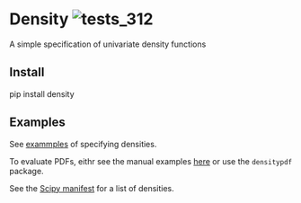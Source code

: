 # Density ![tests_312](https://github.com/microprediction/density/workflows/tests_312/badge.svg)
A simple specification of univariate density functions

## Install

   pip install density 
   
## Examples
See [exammples](https://github.com/microprediction/density/tree/main/examples) of specifying densities. 

To evaluate PDFs, eithr see the manual examples [here](https://github.com/microprediction/density/tree/main/examples/evaluation) or use the `densitypdf` package. 

See the [Scipy manifest](https://github.com/microprediction/density/blob/main/density/schemachecker/scipydensitymanifest.py) for a list of densities. 
